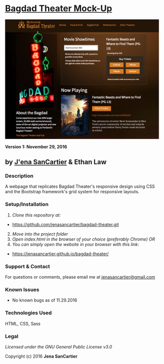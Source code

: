 # [Bagdad Theater Mock-Up](https://jenasancartier.github.io/bagdad-theater/)
![project screenshot](/img/screenshot.png)

__Version 1: November 29, 2016__
## by [J'ena SanCartier](https://github.com/jenasancartier) & Ethan Law

### Description
A webpage that replicates Bagdad Theater's responsive design using CSS and the Bootstrap framework's grid system for responsive layouts.

### Setup/Installation
1. _Clone this repository at:_
  * https://github.com/jenasancartier/bagdad-theater.git
2. _Move into the project folder_
3. _Open index.html in the browser of your choice (preferably Chrome) OR_
4. _You can simply open the website in your browser with this link:_
  * https://jenasancartier.github.io/bagdad-theater/

### Support & Contact
For questions or comments, please email me at [jenasancartier@gmail.com](mailto:jenasancartier@gmail.com)

### Known Issues
* No known bugs as of 11.29.2016

### Technologies Used
HTML, CSS, Sass

### Legal
*Licensed under the GNU General Public License v3.0*

Copyright (c) 2016 **Jena SanCartier**

